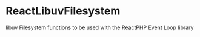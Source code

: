 ReactLibuvFilesystem
====================

libuv Filesystem functions to be used with the ReactPHP Event Loop library
